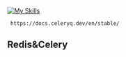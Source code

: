 
[![My Skills](https://skillicons.dev/icons?i=redis)](https://redis.io)
```
 https://docs.celeryq.dev/en/stable/
```

## Redis&Celery

